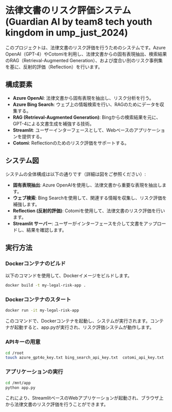# 法律文書のリスク評価システム (Guardian AI by team8 tech youth kingdom in ump_just_2024)

このプロジェクトは、法律文書のリスク評価を行うためのシステムです。Azure OpenAI（GPT-4）やCotomiを利用し、法律文書からの固有表現抽出、検索結果のRAG（Retrieval-Augmented Generation）、および度合い別のリスク事例集を基に、反射的評価（Reflection）を行います。

## 構成要素

- **Azure OpenAI**: 法律文書から固有表現を抽出し、リスク分析を行う。
- **Azure Bing Search**: ウェブ上の情報検索を行い、RAGのためにデータを収集する。
- **RAG (Retrieval-Augmented Generation)**: Bingからの検索結果を元に、GPT-4による文書生成を補強する技術。
- **Streamlit**: ユーザーインターフェースとして、Webベースのアプリケーションを提供する。
- **Cotomi**: Reflectionのためのリスク評価をサポートする。

## システム図

システムの全体構成は以下の通りです（詳細は図をご参照ください）:

- **固有表現抽出**: Azure OpenAIを使用し、法律文書から重要な表現を抽出します。
- **ウェブ検索**: Bing Searchを使用して、関連する情報を収集し、リスク評価を補強します。
- **Reflection (反射的評価)**: Cotomiを使用して、法律文書のリスク評価を行います。
- **Streamlit サーバー**: ユーザーがインターフェースを介して文書をアップロードし、結果を確認します。

## 実行方法

### Dockerコンテナのビルド

以下のコマンドを使用して、Dockerイメージをビルドします。

```bash
docker build -t my-legal-risk-app .
```

### Dockerコンテナのスタート

```bash
docker run -it my-legal-risk-app
```
このコマンドで、Dockerコンテナを起動し、システムが実行されます。コンテナが起動すると、app.pyが実行され、リスク評価システムが動作します。

### APIキーの用意

```bash
cd /root
touch azure_gpt4o_key.txt bing_search_api_key.txt  cotomi_api_key.txt
```

### アプリケーションの実行
```bash
cd /mnt/app
python app.py
```
これにより、StreamlitベースのWebアプリケーションが起動され、ブラウザ上から法律文書のリスク評価を行うことができます。
